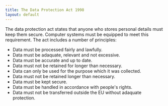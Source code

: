 ```yaml
---
title: The Data Protection Act 1998
layout: default
---
```

The data protection act states that anyone who stores personal details must keep them secure. Computer systems must be equipped to meet this requirement. The act includes a number of principles:
<ul>
    <li>Data must be processed fairly and lawfully.</li>
    <li>Data must be adaquate, relevant and not excessive.</li>
    <li>Data must be accurate and up to date.</li>
    <li>Data must not be retained for longer than necessary.</li>
    <li>Data can only be used for the purpose which it was collected.</li>
    <li>Data must not be retained longer than necessary.</li>
    <li>Data must be kept secure.</li>
    <li>Data must be handled in accordance with people's rights.</li>
    <li>Data must not be transferred outside the EU without adaquate protection.</li>
</ul>